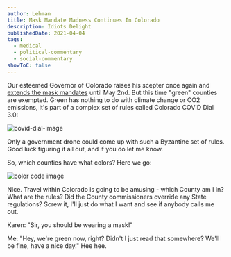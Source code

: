 ```yaml
---
author: Lehman
title: Mask Mandate Madness Continues In Colorado
description: Idiots Delight
publishedDate: 2021-04-04
tags:
  - medical
  - political-commentary
  - social-commentary
showToC: false
---
```


Our esteemed Governor of Colorado raises his scepter once again and [extends the mask mandates](https://gazette.com/news/polis-extends-mask-mandate-for-30-more-days-but-relaxes-order-for-counties-in-green/article_909a1fe8-9405-11eb-abfe-9f791751a10d.html) until May 2nd. But this time "green" counties are exempted. Green has nothing to do with climate change or CO2 emissions, it's part of a complex set of rules called Colorado COVID Dial 3.0:

![covid-dial-image](@/assets/images/posts/CO-COVID-Dial-3.0.jpg)

Only a government drone could come up with such a Byzantine set of rules. Good luck figuring it all out, and if you do let me know.

So, which counties have what colors? Here we go:

![color code image](@/assets/images/posts/CO-County-Color-Code.jpg)

Nice. Travel within Colorado is going to be amusing - which County am I in? What are the rules? Did the County commissioners override any State regulations? Screw it, I'll just do what I want and see if anybody calls me out.

Karen: "Sir, you should be wearing a mask!"

Me: "Hey, we're green now, right? Didn't I just read that somewhere? We'll be fine, have a nice day." Hee hee.
